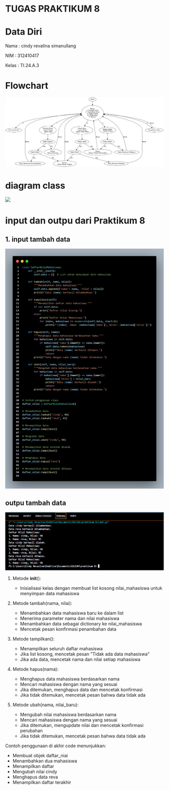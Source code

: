 # TUGAS PRAKTIKUM 8
# Data Diri

Nama : cindy revalina simanullang

NIM : 312410417

Kelas : TI.24.A.3

# Flowchart 

<img src="flowchart.png">

# diagram class

<img src="diagramclass.png">

# input dan outpu dari Praktikum 8

## 1. input tambah data 

<img src="input.png">

## outpu tambah data 

<img src="output1.png">


1. Metode __init__():
   - Inisialisasi kelas dengan membuat list kosong nilai_mahasiswa untuk menyimpan data mahasiswa

2. Metode tambah(nama, nilai):
   - Menambahkan data mahasiswa baru ke dalam list
   - Menerima parameter nama dan nilai mahasiswa
   - Menambahkan data sebagai dictionary ke nilai_mahasiswa
   - Mencetak pesan konfirmasi penambahan data

3. Metode tampilkan():
   - Menampilkan seluruh daftar mahasiswa
   - Jika list kosong, mencetak pesan "Tidak ada data mahasiswa"
   - Jika ada data, mencetak nama dan nilai setiap mahasiswa

4. Metode hapus(nama):
   - Menghapus data mahasiswa berdasarkan nama
   - Mencari mahasiswa dengan nama yang sesuai
   - Jika ditemukan, menghapus data dan mencetak konfirmasi
   - Jika tidak ditemukan, mencetak pesan bahwa data tidak ada

5. Metode ubah(nama, nilai_baru):
   - Mengubah nilai mahasiswa berdasarkan nama
   - Mencari mahasiswa dengan nama yang sesuai
   - Jika ditemukan, mengupdate nilai dan mencetak konfirmasi perubahan
   - Jika tidak ditemukan, mencetak pesan bahwa data tidak ada

Contoh penggunaan di akhir code menunjukkan:
- Membuat objek daftar_niai
- Menambahkan dua mahasiswa
- Menampilkan daftar
- Mengubah nilai cindy 
- Menghapus data reva
- Menampilkan daftar terakhir